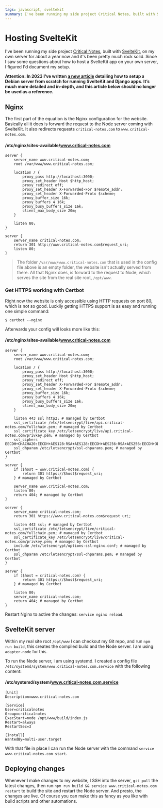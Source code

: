 ```yaml
---
tags: javascript, sveltekit
summary: I've been running my side project Critical Notes, built with SvelteKit, on my own server for about a year now and it's been pretty much rock solid. Since I saw some questions about how to host a SvelteKit app on your own server, I figured I'd document my setup.
---
```


# Hosting SvelteKit

I've been running my side project [Critical Notes](https://www.critical-notes.com), built with [SvelteKit](https://kit.svelte.dev), on my own server for about a year now and it's been pretty much rock solid. Since I saw some questions about how to host a SvelteKit app on your own server, I figured I'd document my setup.

**Attention: In 2023 I’ve written [a new article](/articles/2023/setting-up-debian-11/) detailing how to setup a Debian server from scratch for running SvelteKit and Django apps. It’s much more detailed and in-depth, and this article below should no longer be used as a reference.**

## Nginx
The first part of the equation is the Nginx configuration for the website. Basically all it does is forward the request to the Node server coming with SvelteKit. It also redirects requests `critical-notes.com` to `www.critical-notes.com`.

#### <i class="fa-regular fa-file-code"></i> /etc/nginx/sites-available/www.critical-notes.com
```
server {
    server_name www.critical-notes.com;
    root /var/www/www.critical-notes.com;

    location / {
        proxy_pass http://localhost:3000;
        proxy_set_header Host $http_host;
        proxy_redirect off;
        proxy_set_header X-Forwarded-For $remote_addr;
        proxy_set_header X-Forwarded-Proto $scheme;
        proxy_buffer_size 16k;
        proxy_buffers 4 16k;
        proxy_busy_buffers_size 16k;
        client_max_body_size 20m;
    }

    listen 80;
}

server {
    server_name critical-notes.com;
    return 301 http://www.critical-notes.com$request_uri;
    listen 80;
}
```

> The folder `/var/www/www.critical-notes.com` that is used in the config file above is an empty folder, the website isn't actually served from there. All that Nginx does, is forward to the request to Node, which serves the site from the real site root, `/opt/www`.

### Get HTTPS working with Certbot
Right now the website is only accessible using HTTP requests on port 80, which is not so good. Luckily getting HTTPS support is as easy and running one simple command:

```
$ certbot --nginx
```

Afterwards your config will looks more like this:

#### <i class="fa-regular fa-file-code"></i> /etc/nginx/sites-available/www.critical-notes.com
```
server {
    server_name www.critical-notes.com;
    root /var/www/www.critical-notes.com;

    location / {
        proxy_pass http://localhost:3000;
        proxy_set_header Host $http_host;
        proxy_redirect off;
        proxy_set_header X-Forwarded-For $remote_addr;
        proxy_set_header X-Forwarded-Proto $scheme;
        proxy_buffer_size 16k;
        proxy_buffers 4 16k;
        proxy_busy_buffers_size 16k;
        client_max_body_size 20m;
    }

    listen 443 ssl http2; # managed by Certbot
    ssl_certificate /etc/letsencrypt/live/api.critical-notes.com/fullchain.pem; # managed by Certbot
    ssl_certificate_key /etc/letsencrypt/live/api.critical-notes.com/privkey.pem; # managed by Certbot
    ssl_ciphers EECDH+CHACHA20:EECDH+AES128:RSA+AES128:EECDH+AES256:RSA+AES256:EECDH+3DES:RSA+3DES:!MD5;
    ssl_dhparam /etc/letsencrypt/ssl-dhparams.pem; # managed by Certbot
}

server {
    if ($host = www.critical-notes.com) {
        return 301 https://$host$request_uri;
    } # managed by Certbot

    server_name www.critical-notes.com;
    listen 80;
    return 404; # managed by Certbot
}

server {
    server_name critical-notes.com;
    return 301 https://www.critical-notes.com$request_uri;

    listen 443 ssl; # managed by Certbot
    ssl_certificate /etc/letsencrypt/live/critical-notes.com/fullchain.pem; # managed by Certbot
    ssl_certificate_key /etc/letsencrypt/live/critical-notes.com/privkey.pem; # managed by Certbot
    include /etc/letsencrypt/options-ssl-nginx.conf; # managed by Certbot
    ssl_dhparam /etc/letsencrypt/ssl-dhparams.pem; # managed by Certbot
}

server {
    if ($host = critical-notes.com) {
        return 301 https://$host$request_uri;
    } # managed by Certbot

    listen 80;
    server_name critical-notes.com;
    return 404; # managed by Certbot
}
```

Restart Nginx to active the changes: `service nginx reload`.

## SvelteKit server
Within my real site root `/opt/www` I can checkout my Git repo, and run `npm run build`, this creates the compiled build and the Node server. I am using `adapter-node` for this.

To run the Node server, I am using systemd. I created a config file `/etc/systemd/system/www.critical-notes.com.service` with the following content:

#### <i class="fa-regular fa-file-code"></i> /etc/systemd/system/www.critical-notes.com.service
```
[Unit]
Description=www.critical-notes.com

[Service]
User=criticalnotes
Group=criticalnotes
ExecStart=node /opt/www/build/index.js
Restart=always
RestartSec=3

[Install]
WantedBy=multi-user.target
```

With that file in place I can run the Node server with the command `service www.critical-notes.com start`.

## Deploying changes
Whenever I make changes to my website, I SSH into the server, `git pull` the latest changes, then run `npm run build && service www.critical-notes.com restart` to build the site and restart the Node server. And presto, the changes are live. Of course you can make this as fancy as you like with build scripts and other automations.